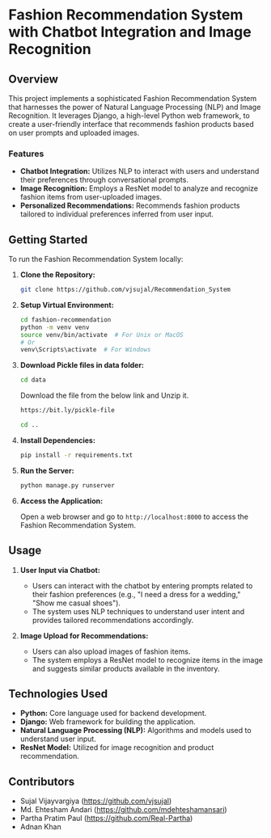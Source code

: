 # Fashion Recommendation System with Chatbot Integration and Image Recognition

## Overview

This project implements a sophisticated Fashion Recommendation System that harnesses the power of Natural Language Processing (NLP) and Image Recognition. It leverages Django, a high-level Python web framework, to create a user-friendly interface that recommends fashion products based on user prompts and uploaded images.

### Features

- **Chatbot Integration:** Utilizes NLP to interact with users and understand their preferences through conversational prompts.
- **Image Recognition:** Employs a ResNet model to analyze and recognize fashion items from user-uploaded images.
- **Personalized Recommendations:** Recommends fashion products tailored to individual preferences inferred from user input.

## Getting Started

To run the Fashion Recommendation System locally:

1. **Clone the Repository:**

    ```bash
    git clone https://github.com/vjsujal/Recommendation_System
    ```

2. **Setup Virtual Environment:**

    ```bash
    cd fashion-recommendation
    python -m venv venv
    source venv/bin/activate  # For Unix or MacOS
    # Or
    venv\Scripts\activate  # For Windows
    ```
3. **Download Pickle files in data folder:**

    ```bash
    cd data
    ```
    Download the file from the below link and Unzip it.
    ```bash
    https://bit.ly/pickle-file
    ```
    ```bash
    cd ..
    ```

3. **Install Dependencies:**

    ```bash
    pip install -r requirements.txt
    ```

4. **Run the Server:**

    ```bash
    python manage.py runserver
    ```

5. **Access the Application:**

    Open a web browser and go to `http://localhost:8000` to access the Fashion Recommendation System.

## Usage

1. **User Input via Chatbot:**

    - Users can interact with the chatbot by entering prompts related to their fashion preferences (e.g., "I need a dress for a wedding," "Show me casual shoes").
    - The system uses NLP techniques to understand user intent and provides tailored recommendations accordingly.

2. **Image Upload for Recommendations:**

    - Users can also upload images of fashion items.
    - The system employs a ResNet model to recognize items in the image and suggests similar products available in the inventory.

## Technologies Used

- **Python:** Core language used for backend development.
- **Django:** Web framework for building the application.
- **Natural Language Processing (NLP):** Algorithms and models used to understand user input.
- **ResNet Model:** Utilized for image recognition and product recommendation.

## Contributors

- Sujal Vijayvargiya (https://github.com/vjsujal)
- Md. Ehtesham Andari (https://github.com/mdehteshamansari)
- Partha Pratim Paul (https://github.com/Real-Partha)
- Adnan Khan
